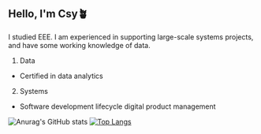 ## Hello, I'm Csy🪴
I studied EEE. I am experienced in supporting large-scale systems projects, and have some working knowledge of data.

1. Data
- Certified in data analytics

2. Systems
- Software development lifecycle digital product management

![Anurag's GitHub stats](https://github-readme-stats.vercel.app/api?username=cshiyun&show_icons=true&theme=shadow_green)    [![Top Langs](https://github-readme-stats.vercel.app/api/top-langs/?username=cshiyun\&layout=donut)](https://github.com/cshiyun/github-readme-stats)

